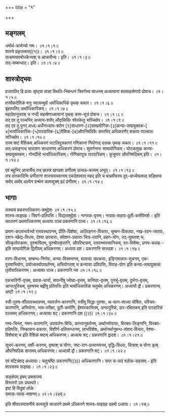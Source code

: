 +++
title = "१"

+++

## मङ्गलम्
धर्मार्थ-कामेभ्यो नमः।   ॥१।१।१॥  
शास्त्रे प्रकृतत्वात्((१))।   ॥१।१।२॥  
तत्समयावबोधकेभ्यश् च आचार्येभ्यः। इति।   ॥१।१।३॥  
तत्-सम्बन्धात्। इति।   ॥१।१।४॥  

## शास्त्रोद्भवः
प्रजापतिर् हि प्रजाः सृष्ट्वा तासां स्थिति-निबन्धनं त्रिवर्गस्य साधनम् अध्यायानां शतसहस्रेणाग्रे प्रोवाच।   ॥१।१।५॥  
तस्यैकदेशिकं मनुः स्वायम्भुवो धर्माधिकारिकं पृथक् चकार।   ॥१।१।६॥  
बृहस्पतिर् अर्थाधिकारिकम्।   ॥१।१।७॥  
महादेवानुचरश् च नन्दी सहस्रेणाध्यायानां पृथक् काम-सूत्रं प्रोवाच।   ॥१।१।८॥  
तद् एव तु पञ्चभिर् अध्याय-शतैर् औद्दालिकिः श्वेतकेतुः सञ्चिक्षेप।   ॥१।१।९॥  
तद् एव तु पुनर् अध्य्-अर्धेनाध्याय-शतेन [१]साधारण-[२]साम्प्रयोगिक-[३]कन्या-सम्प्रयुक्तक-[ ४]भार्याधिकारिक-[५]पारदारिक-[६]वैशिक-[७]औपनिषदिकैः सप्तभिर् अधिकरणैर् बाभ्रव्यः पाञ्चालः सञ्चिक्षेप।   ॥१।१।१०॥  
तस्य षष्टं वैशिकम् अधिकरणं पाटलिपुत्रकाणां गणिकानां नियोगाद् दत्तकः पृथक् चकार।   ॥१।१।११॥  
तत्-प्रसङ्गाच् चारायणः साधारणम् अधिकरणं प्रोवाच। सुवर्णनाभः साम्प्रयोगिकम्। घोटकमुखः कन्या-सम्प्रयुक्तकम्। गोनर्दीयो भार्याधिकारिकम्। गोणिकापुत्रः पारदारिकम्। कुचुमार औपनिषदिकम् इति।   ॥१।१।१२॥  

एवं बहुभिर् आचार्यैस् तच् छास्त्रं खण्डशः प्रणीतम् उत्सन्न-कल्पम् अभूत्।   ॥१।१।१३॥  
तत्र दत्तकादिभिः प्रणीतानां शास्त्रावयवानाम् एकदेशत्वात् महद् इति च बाभ्रवीयस्य दुर्-आध्येयत्वात् सङ्क्षिप्य सर्वम् अर्थम् अल्पेन ग्रन्थेन कामसूत्रम् इदं प्रणीतम्।   ॥१।१।१४॥  

## भागाः
तस्यायं प्रकरणाधिकरण-समुद्देशः   ॥१।१।१५॥  
शास्त्र-सङ्ग्रहः। त्रिवर्ग-प्रतिपत्तिः। विद्यासमुद्देशः। नागरक-वृत्तम्। नायक-सहाय-दूती-कर्मविमर्शः। इति साधारणं प्रथमाधिकरणम् अध्यायः पञ्च प्रकरणानि पञ्च।   ॥१।१।१६॥  

प्रमाण-कालाभावेभ्यो रतावस्थापनम्, प्रीति-विशेषाः, आलिङ्गन-विचाराः, चुम्बन-विकल्पाः, नख-रदन-जातयः, दशन-च्छेद्य-विधयः, देश्या उपचाराः, संवेशन-प्रकाराः चित्र-रतानि, प्रहण-योगः, तद्-युक्ताश् च, सीत्कृतोपक्रमाः, पुरुषायितम्, पुरुषोपसृप्तानि, औपरिष्टकम्, रतारम्भावसानिकम्, रत-विशेषाः, प्रणय-कलहः - इति साम्प्रयोगिकं द्वितीयम् अधिकरणम्। अध्यया दश। प्रकरणानि सप्तदश।   ॥१।१।१७॥  

वरण-विधानम्, सम्बन्ध-निर्णयः, कन्या-विस्रम्भणम्, बालायाः उपक्रमाः, इङ्गिताकार-सूचनम्, एक-पुरुषाभियोगः, प्रयोज्यस्योपावर्तणम्, अभियोगतश् च कन्यायाः प्रतिपत्तिः, विवाह-योगः इति कन्या-सम्प्रयुक्तकं तृतीयाधिकरणम्। अध्यायाः पञ्च। प्रकरणानि नव   ॥१।१।१८॥  

एकचारिणी-वृत्तम्, प्रवास-चार्या, सपत्नीषु ज्येष्ठा-वृत्तम्, कनिष्ठा-वृत्तम्, पुनर्भू-वृत्तम्, दुर्भगा-वृत्तम्, आन्तःपुरिकम्, पुरुषस्य बह्वीषु प्रतिपत्तिः इति भार्याधिकारिकं चतुर्थम् अधिकरणम्। अध्यायौ द्वौ। प्रकरणान्य् अष्टौ   ॥१।१।१९॥  

स्त्री-पुरुष-शीलावस्थापनम्, व्यावर्त्तन-कारणानि, स्त्रीषु सिद्धाः पुरुषाः, अ-यत्न-साध्या योषितः, परिचय-कारणानि, अभियोगाः, भाव-परीक्षा, दूती-कर्माणि, ईश्वरकामितम्, अन्तःपुरिकं, दार-रक्षितकम् इति पारदारिकं पञ्चमम् अधिकरणम्। अध्यायाः षट्। प्रकरणानि दश ((२))   ॥१।१।२०॥  

गम्य-चिन्ता, गमन-कारणानि, उपावर्तन-विधिः, कान्तानुवर्तनम्, अर्थागमोपायाः, विरक्त-लिङ्गानि, विरक्त-प्रतिपत्तिः, निष्कासन-प्रकाराः, विशीर्ण-प्रतिसन्धानम्, लाभविशेषः, अर्थानर्थानुबन्ध-संशय-विचारः, वेश्या-विशेषाश् च इति वैशिकं षष्टम् अधिकरणम्। अध्यायः षट्। प्रकरणानि द्वादश।   ॥१।१।२१॥  

सुभगं-करणम्, वशी-करणम्, वृष्याश् च योगाः, नष्ट-राग-प्रत्यानयनम्, वृद्धि-विधयः, चित्राश् च योगाः इत्य् औपनिषदिकं सप्तमम् अधिकरणम्। अध्यायौ द्वौ। प्रकरणानि षट्।   ॥१।१।२२॥  

एवं षट्त्रिंशद् अध्यायाः। चतुःषष्टिः प्रकरणानि((३)) अधिकरणानि। सप्त स-पादं श्लोक-सहस्रम् - इति शास्त्रस्य सङ्ग्रहः।   ॥१।१।२३॥  

सङ्क्षेपम् इमम् उक्त्वास्य  
विस्तारो ऽतः प्रवक्ष्यते।  
इष्टं हि विदुषां लोके  
समास-व्यास-भाषणम्॥ ॥१।१।२४व्॥  

इति श्रीवात्स्यायनीये कामसूत्रे साधारणे प्रथमे ऽधिकरणे शास्त्र-सङ्ग्रहः प्रहमो ऽध्यायः। ॥१।१च्॥  


**************************************************************************  